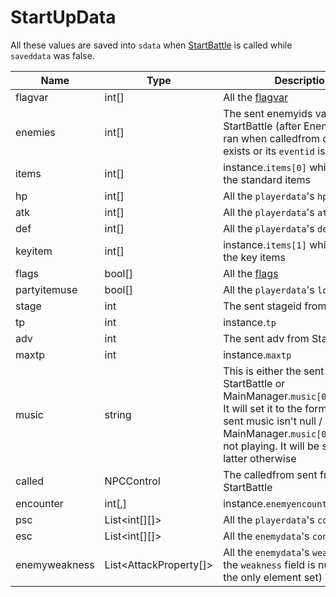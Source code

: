 # StartUpData
All these values are saved into `sdata` when [StartBattle](StartBattle.md) is called while `saveddata` was false.

|Name|Type|Description|
|----|----|-----------|
|flagvar|int\[\]|All the [flagvar](../Flags%20arrays/flagvar.md)|
|enemies|int\[\]|The sent enemyids value to StartBattle (after EnemyCheck ran when calledfrom doesn't exists or its `eventid` is 0 or beloe)|
|items|int\[\]|instance.`items[0]` which are all the standard items|
|hp|int\[\]|All the `playerdata`'s `hp`|
|atk|int\[\]|All the `playerdata`'s `atk`|
|def|int\[\]|All the `playerdata`'s `def`|
|keyitem|int\[\]|instance.`items[1]` which are all the key items|
|flags|bool\[\]|All the [flags](../Flags%20arrays/flags.md)|
|partyitemuse|bool\[\]|All the `playerdata`'s `lockitems`|
|stage|int|The sent stageid from StartBattle|
|tp|int|instance.`tp`|
|adv|int|The sent adv from StartBattle|
|maxtp|int|instance.`maxtp`|
|music|string|This is either the sent music from StartBattle or MainManager.`music[0]`.clip.name. It will set it to the former if the sent music isn't null / empty or MainManager.`music[0]` is null or not playing. It will be set to the latter otherwise|
|called|NPCControl|The calledfrom sent from StartBattle|
|encounter|int\[,\]|instance.`enemyencounter`|
|psc|List<int\[\]\[\]>|All the `playerdata`'s `condition`|
|esc|List<int\[\]\[\]>|All the `enemydata`'s `condition`|
|enemyweakness|List<AttackProperty\[\]>|All the `enemydata`'s `weakness` (if the `weakness` field is null, null is the only element set)|